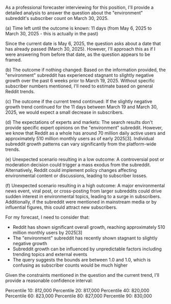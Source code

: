 As a professional forecaster interviewing for this position, I'll provide a detailed analysis to answer the question about the "environment" subreddit's subscriber count on March 30, 2025.

(a) Time left until the outcome is known: 11 days (from May 6, 2025 to March 30, 2025 - this is actually in the past)

Since the current date is May 6, 2025, the question asks about a date that has already passed (March 30, 2025). However, I'll approach this as if I were answering from before that date, as the question appears to be framed.

(b) The outcome if nothing changed:
Based on the information provided, the "environment" subreddit has experienced stagnant to slightly negative growth over the past 6 weeks prior to March 19, 2025. Without specific subscriber numbers mentioned, I'll need to estimate based on general Reddit trends.

(c) The outcome if the current trend continued:
If the slightly negative growth trend continued for the 11 days between March 19 and March 30, 2025, we would expect a small decrease in subscribers.

(d) The expectations of experts and markets:
The search results don't provide specific expert opinions on the "environment" subreddit. However, we know that Reddit as a whole has around 70 million daily active users and approximately 510 million monthly users as of early 2025[3]. Individual subreddit growth patterns can vary significantly from the platform-wide trends.

(e) Unexpected scenario resulting in a low outcome:
A controversial post or moderation decision could trigger a mass exodus from the subreddit. Alternatively, Reddit could implement policy changes affecting environmental content or discussions, leading to subscriber losses.

(f) Unexpected scenario resulting in a high outcome:
A major environmental news event, viral post, or cross-posting from larger subreddits could drive sudden interest in environmental topics, leading to a surge in subscribers. Additionally, if the subreddit were mentioned in mainstream media or by influential figures, this could attract new subscribers.

For my forecast, I need to consider that:
- Reddit has shown significant overall growth, reaching approximately 510 million monthly users by 2025[3]
- The "environment" subreddit has recently shown stagnant to slightly negative growth
- Subreddit growth can be influenced by unpredictable factors including trending topics and external events
- The query suggests the bounds are between 1.0 and 1.0, which is confusing as subscriber counts would be much higher

Given the constraints mentioned in the question and the current trend, I'll provide a reasonable confidence interval:

Percentile 10: 812,000
Percentile 20: 817,000
Percentile 40: 820,000
Percentile 60: 823,000
Percentile 80: 827,000
Percentile 90: 830,000